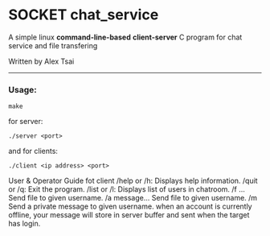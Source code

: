 SOCKET chat_service
========
A simple linux **command-line-based** **client-server** C program for chat service and file transfering

Written by Alex Tsai 


---
### Usage:
`make`</p>
for server:</p>
`./server <port>`</p>
and for clients:</p>
`./client <ip address> <port>`</p>
User & Operator Guide fot client
/help or /h: Displays help information.
/quit or /q: Exit the program.
/list or /l: Displays list of users in chatroom.
/f <username> <fileName1> <fileName2>... Send file to given username.
/a message... Send file to given username.
/m <username> <message> Send a private message to given username.
when an account is currently offline, your message will store in server buffer and sent when the target has login.

